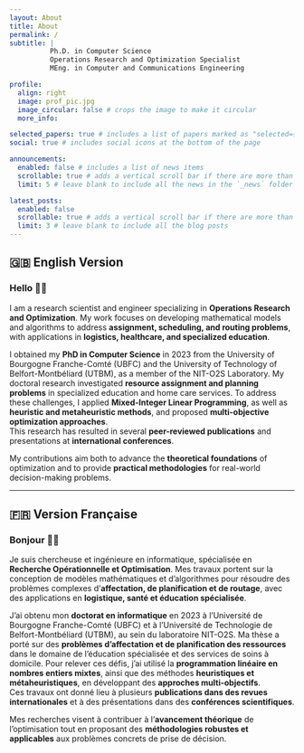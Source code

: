 ```yaml
---
layout: About
title: About
permalink: /
subtitle: |
          Ph.D. in Computer Science 
          Operations Research and Optimization Specialist 
          MEng. in Computer and Communications Engineering

profile:
  align: right
  image: prof_pic.jpg
  image_circular: false # crops the image to make it circular
  more_info: 

selected_papers: true # includes a list of papers marked as "selected={true}"
social: true # includes social icons at the bottom of the page

announcements:
  enabled: false # includes a list of news items
  scrollable: true # adds a vertical scroll bar if there are more than 3 news items
  limit: 5 # leave blank to include all the news in the `_news` folder

latest_posts:
  enabled: false
  scrollable: true # adds a vertical scroll bar if there are more than 3 new posts items
  limit: 3 # leave blank to include all the blog posts
---
```


## 🇬🇧 English Version

### Hello 👋🏻 

I am a research scientist and engineer specializing in **Operations Research and Optimization**. My work focuses on developing mathematical models and algorithms to address **assignment, scheduling, and routing problems**, with applications in **logistics, healthcare, and specialized education**.  

I obtained my **PhD in Computer Science** in 2023 from the University of Bourgogne Franche-Comté (UBFC) and the University of Technology of Belfort-Montbéliard (UTBM), as a member of the NIT-O2S Laboratory. My doctoral research investigated **resource assignment and planning problems** in specialized education and home care services. To address these challenges, I applied **Mixed-Integer Linear Programming**, as well as **heuristic and metaheuristic methods**, and proposed **multi-objective optimization approaches**.  
This research has resulted in several **peer-reviewed publications** and presentations at **international conferences**. 

My contributions aim both to advance the **theoretical foundations** of optimization and to provide **practical methodologies** for real-world decision-making problems.  

---

## 🇫🇷 Version Française

### Bonjour 👋🏻 

Je suis chercheuse et ingénieure en informatique, spécialisée en **Recherche Opérationnelle et Optimisation**. Mes travaux portent sur la conception de modèles mathématiques et d’algorithmes pour résoudre des problèmes complexes d’**affectation, de planification et de routage**, avec des applications en **logistique, santé et éducation spécialisée**.  

J’ai obtenu mon **doctorat en informatique** en 2023 à l’Université de Bourgogne Franche-Comté (UBFC) et à l’Université de Technologie de Belfort-Montbéliard (UTBM), au sein du laboratoire NIT-O2S. Ma thèse a porté sur des **problèmes d’affectation et de planification des ressources** dans le domaine de l’éducation spécialisée et des services de soins à domicile. Pour relever ces défis, j’ai utilisé la **programmation linéaire en nombres entiers mixtes**, ainsi que des méthodes **heuristiques et métaheuristiques**, en développant des **approches multi-objectifs**.  
Ces travaux ont donné lieu à plusieurs **publications dans des revues internationales** et à des présentations dans des **conférences scientifiques**. 

Mes recherches visent à contribuer à l’**avancement théorique** de l’optimisation tout en proposant des **méthodologies robustes et applicables** aux problèmes concrets de prise de décision.  
